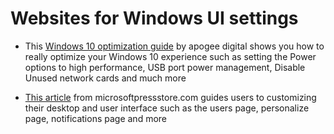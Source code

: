 # Websites for Windows UI settings

- This [Windows 10 optimization guide](https://knowledge.apogeedigital.com/windows-10-optimization-guide) by apogee digital shows you how to 
really optimize your Windows 10 experience such as setting the Power options to high performance, USB port power management, Disable Unused network cards and much more

- [This article](https://www.microsoftpressstore.com/articles/article.aspx?p=22016430) from microsoftpressstore.com guides users to customizing their desktop and user interface such as the users page, personalize page, notifications page and more
